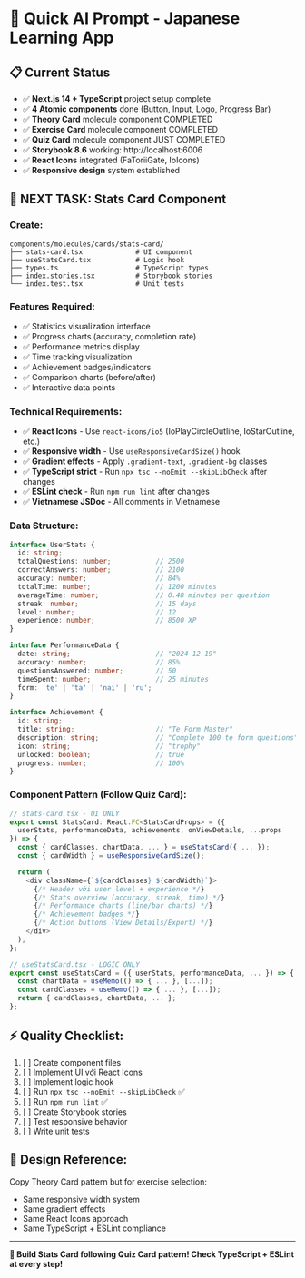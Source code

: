 # 🎯 Quick AI Prompt - Japanese Learning App

## 📋 **Current Status**
- ✅ **Next.js 14 + TypeScript** project setup complete
- ✅ **4 Atomic components** done (Button, Input, Logo, Progress Bar)
- ✅ **Theory Card** molecule component COMPLETED
- ✅ **Exercise Card** molecule component COMPLETED
- ✅ **Quiz Card** molecule component JUST COMPLETED
- ✅ **Storybook 8.6** working: http://localhost:6006
- ✅ **React Icons** integrated (FaToriiGate, IoIcons)
- ✅ **Responsive design** system established

## 🎯 **NEXT TASK: Stats Card Component**

### **Create:**
```
components/molecules/cards/stats-card/
├── stats-card.tsx             # UI component
├── useStatsCard.tsx           # Logic hook
├── types.ts                   # TypeScript types
├── index.stories.tsx          # Storybook stories
└── index.test.tsx             # Unit tests
```

### **Features Required:**
- ✅ Statistics visualization interface
- ✅ Progress charts (accuracy, completion rate)
- ✅ Performance metrics display
- ✅ Time tracking visualization
- ✅ Achievement badges/indicators
- ✅ Comparison charts (before/after)
- ✅ Interactive data points

### **Technical Requirements:**
- ✅ **React Icons** - Use `react-icons/io5` (IoPlayCircleOutline, IoStarOutline, etc.)
- ✅ **Responsive width** - Use `useResponsiveCardSize()` hook
- ✅ **Gradient effects** - Apply `.gradient-text`, `.gradient-bg` classes
- ✅ **TypeScript strict** - Run `npx tsc --noEmit --skipLibCheck` after changes
- ✅ **ESLint check** - Run `npm run lint` after changes
- ✅ **Vietnamese JSDoc** - All comments in Vietnamese

### **Data Structure:**
```typescript
interface UserStats {
  id: string;
  totalQuestions: number;           // 2500
  correctAnswers: number;           // 2100
  accuracy: number;                 // 84%
  totalTime: number;                // 1200 minutes
  averageTime: number;              // 0.48 minutes per question
  streak: number;                   // 15 days
  level: number;                    // 12
  experience: number;               // 8500 XP
}

interface PerformanceData {
  date: string;                     // "2024-12-19"
  accuracy: number;                 // 85%
  questionsAnswered: number;        // 50
  timeSpent: number;                // 25 minutes
  form: 'te' | 'ta' | 'nai' | 'ru';
}

interface Achievement {
  id: string;
  title: string;                    // "Te Form Master"
  description: string;              // "Complete 100 te form questions"
  icon: string;                     // "trophy"
  unlocked: boolean;                // true
  progress: number;                 // 100%
}
```

### **Component Pattern (Follow Quiz Card):**
```typescript
// stats-card.tsx - UI ONLY
export const StatsCard: React.FC<StatsCardProps> = ({
  userStats, performanceData, achievements, onViewDetails, ...props
}) => {
  const { cardClasses, chartData, ... } = useStatsCard({ ... });
  const { cardWidth } = useResponsiveCardSize();

  return (
    <div className={`${cardClasses} ${cardWidth}`}>
      {/* Header với user level + experience */}
      {/* Stats overview (accuracy, streak, time) */}
      {/* Performance charts (line/bar charts) */}
      {/* Achievement badges */}
      {/* Action buttons (View Details/Export) */}
    </div>
  );
};

// useStatsCard.tsx - LOGIC ONLY
export const useStatsCard = ({ userStats, performanceData, ... }) => {
  const chartData = useMemo(() => { ... }, [...]);
  const cardClasses = useMemo(() => { ... }, [...]);
  return { cardClasses, chartData, ... };
};
```

## ⚡ **Quality Checklist:**
1. [ ] Create component files
2. [ ] Implement UI với React Icons
3. [ ] Implement logic hook
4. [ ] Run `npx tsc --noEmit --skipLibCheck` ✅
5. [ ] Run `npm run lint` ✅
6. [ ] Create Storybook stories
7. [ ] Test responsive behavior
8. [ ] Write unit tests

## 🎨 **Design Reference:**
Copy Theory Card pattern but for exercise selection:
- Same responsive width system
- Same gradient effects
- Same React Icons approach
- Same TypeScript + ESLint compliance

---

**🎌 Build Stats Card following Quiz Card pattern! Check TypeScript + ESLint at every step!**
